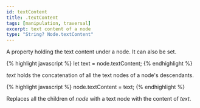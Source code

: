 ```yaml
---
id: textContent
title: .textContent
tags: [manipulation, traversal]
excerpt: text content of a node
type: "String? Node.textContent"
---
```


A property holding the text content under a node. It can also be set.

{% highlight javascript %}
let text = node.textContent;
{% endhighlight %}

<var>text</var> holds the concatenation of all the text nodes of a node's descendants.

{% highlight javascript %}
node.textContent = text;
{% endhighlight %}

Replaces all the children of <var>node</var> with a text node with the content of <var>text</var>.
